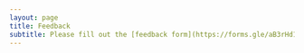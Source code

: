 ```yaml
---
layout: page
title: Feedback
subtitle: Please fill out the [feedback form](https://forms.gle/aB3rHd1eKSViSZJA6)! All responses are anonymous. 
---
```


